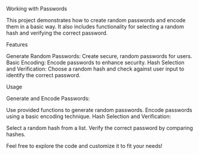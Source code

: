Working with Passwords

This project demonstrates how to create random passwords and encode them in a basic way. It also includes functionality for selecting a random hash and verifying the correct password.

Features

Generate Random Passwords: Create secure, random passwords for users.
Basic Encoding: Encode passwords to enhance security.
Hash Selection and Verification: Choose a random hash and check against user input to identify the correct password.

Usage

Generate and Encode Passwords:

Use provided functions to generate random passwords.
Encode passwords using a basic encoding technique.
Hash Selection and Verification:

Select a random hash from a list.
Verify the correct password by comparing hashes.

Feel free to explore the code and customize it to fit your needs!
